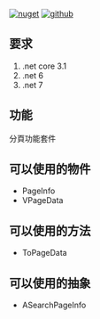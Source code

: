 [![nuget](https://img.shields.io/badge/nuget-ozakboy.PageData-blue)](https://www.nuget.org/packages/Ozakboy.PageData/) [![github](https://img.shields.io/badge/github-ozakboy.PageData-blue)](https://github.com/ozakboy/ozakboy.PageData)

## 要求

1. .net core 3.1
2. .net 6
3. .net 7

## 功能

分頁功能套件

## 可以使用的物件

* PageInfo
* VPageData

## 可以使用的方法

* ToPageData

## 可以使用的抽象

* ASearchPageInfo
